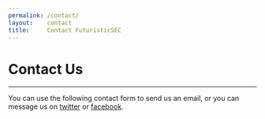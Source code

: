 ```yaml
---
permalink: /contact/
layout:    contact
title:     Contact FuturisticSEC
---
```


# Contact Us
------------

You can use the following contact form to send us an email, or you can message us on [twitter](http://twitter.com/FuturisticSEC) or [facebook](http://facebook.com/FuturisticSEC).
